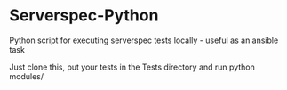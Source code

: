 # Serverspec-Python
Python script for executing serverspec tests locally - useful as an ansible task

Just clone this, put your tests in the Tests directory and run python modules/
